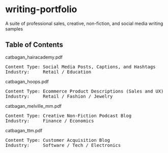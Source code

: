 # writing-portfolio
A suite of professional sales, creative, non-fiction, and social media writing samples

Table of Contents
------------------
catbagan_hairacademy.pdf 
<pre>Content Type: Social Media Posts, Captions, and Hashtags  
Industry:     Retail / Education</pre>

catbagan_hoops.pdf  
<pre>Content Type: Ecommerce Product Descriptions (Sales and UX) 
Industry:     Retail / Fashion / Jewelry</pre>

catbagan_melville_mm.pdf 
<pre>Content Type: Creative Non-Fiction Podcast Blog  
Industry:     Finance / Economics</pre>  
  
catbagan_ttm.pdf 
<pre>Content Type: Customer Acquisition Blog  
Industry:     Software / Tech / Electronics</pre>



